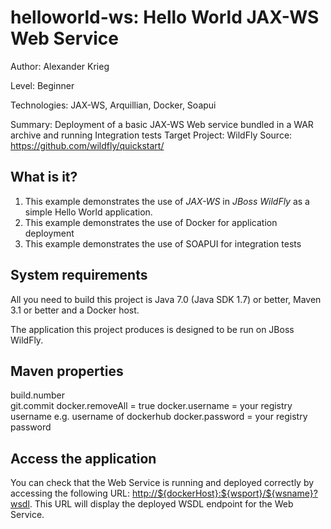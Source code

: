 helloworld-ws: Hello World JAX-WS Web Service
==================================================
Author: Alexander Krieg

Level: Beginner

Technologies: JAX-WS, Arquillian, Docker, Soapui

Summary: Deployment of a basic JAX-WS Web service bundled in a WAR archive and running Integration tests
Target Project: WildFly
Source: <https://github.com/wildfly/quickstart/>

What is it?
-----------

1. This example demonstrates the use of *JAX-WS* in *JBoss WildFly* as a simple Hello World application.
2. This example demonstrates the use of Docker for application deployment 
3. This example demonstrates the use of SOAPUI for integration tests


System requirements
-------------------

All you need to build this project is Java 7.0 (Java SDK 1.7) or better, Maven 3.1 or better and a Docker host.

The application this project produces is designed to be run on JBoss WildFly.


Maven properties 
---------------
 
build.number  
git.commit 
docker.removeAll = true
docker.username = your registry username e.g. username of dockerhub
docker.password = your registry password

Access the application 
---------------------

You can check that the Web Service is running and deployed correctly by accessing the following URL: <http://${dockerHost}:${wsport}/${wsname}?wsdl>. This URL will display the deployed WSDL endpoint for the Web Service.


